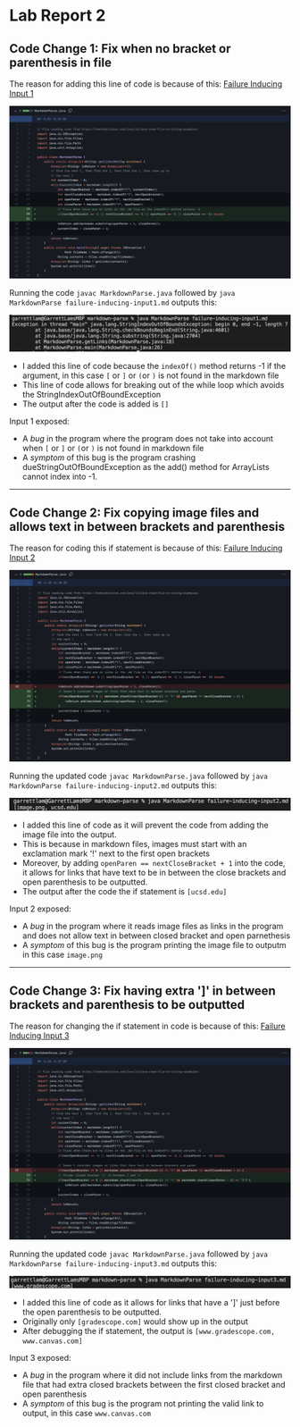 # Lab Report 2

## **Code Change 1**: Fix when no bracket or parenthesis in file
The reason for adding this line of code is because of this: [Failure Inducing Input 1](https://github.com/garrett-lam/markdown-parse/commit/30dd4293655185b8c192a5d6a092b6849e9aa693)

![code change 1](codechangeone.png)

Running the code `javac MarkdownParse.java` followed by `java MarkdownParse failure-inducing-input1.md` outputs this:

![fail1output](fail1output.png)

* I added this line of code because the `indexOf()` method returns -1 if the argument, in this case `[` or `]` or `(`or `)` is not found in the markdown file
* This line of code allows for breaking out of the while loop which avoids the StringIndexOutOfBoundException
* The output after the code is added is `[]`


Input 1 exposed:
* A *bug* in the program where the program does not take into account when `[` or `]` or `(`or `)` is not found in markdown file
* A *symptom* of this bug is the program crashing dueStringOutOfBoundException as the add() method for ArrayLists cannot index into -1. 

---

## **Code Change 2**: Fix copying image files and allows text in between brackets and parenthesis
The reason for coding this if statement is because of this: [Failure Inducing Input 2](https://github.com/garrett-lam/markdown-parse/commit/993ca3cffa6ad9b1c22fc1bf26b953107ab9489b)


![code change 2](codechangetwo.png)

Running the updated code `javac MarkdownParse.java` followed by `java MarkdownParse failure-inducing-input2.md` outputs this:

![fail2output](fail2output.png)

* I added this line of code as it will prevent the code from adding the image file into the output. 
* This is because in markdown files, images must start with an exclamation mark '!' next to the first open brackets
* Moreover, by adding `openParen == nextCloseBracket + 1` into the code, it allows for links that have text to be in between the close brackets and open parenthesis to be outputted.
* The output after the code the if statement is `[ucsd.edu]`

Input 2 exposed:
* A *bug* in the program where it reads image files as links in the program and does not allow text in between closed bracket and open parnethesis
* A *symptom* of this bug is the program printing the image file to outputm in this case `image.png`

---
## Code Change 3: Fix having extra ']' in between brackets and parenthesis to be outputted
The reason for changing the if statement in code is because of this: [Failure Inducing Input 3](https://github.com/garrett-lam/markdown-parse/commit/11b398ff8a13acb73ec1f948a5397c29691dc534)

![code change 3](codechangethree.png)

Running the updated code `javac MarkdownParse.java` followed by `java MarkdownParse failure-inducing-input3.md` outputs this:

![fail3output](fail3output.png)

* I added this line of code as it allows for links that have a ']' just before the open parenthesis to be outputted.
* Originally only `[gradescope.com]` would show up in the output
* After debugging the if statement, the output is `[www.gradescope.com, www.canvas.com]`

Input 3 exposed:
* A *bug* in the program where it did not include links from the markdown file that had extra closed brackets between the first closed bracket and open parenthesis
* A *symptom* of this bug is the program not printing the valid link to output, in this case `www.canvas.com`





